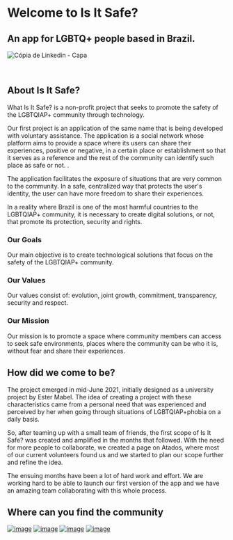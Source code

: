 # Welcome to **Is It Safe?**

## An app for LGBTQ+ people based in Brazil.

![Cópia de Linkedin - Capa](https://user-images.githubusercontent.com/51540772/220807346-5b3b7e8e-2877-4d9d-a092-48ab7e0470a5.png)

<br>

## About Is It Safe?

What Is It Safe? is a non-profit project that seeks to promote the safety of the LGBTQIAP+ community through technology.

Our first project is an application of the same name that is being developed with voluntary assistance. The application is a social network whose platform aims to provide a space where its users can share their experiences, positive or negative, in a certain place or establishment so that it serves as a reference and the rest of the community can identify such place as safe or not. .

The application facilitates the exposure of situations that are very common to the community. In a safe, centralized way that protects the user's identity, the user can have more freedom to share their experiences.

In a reality where Brazil is one of the most harmful countries to the LGBTQIAP+ community, it is necessary to create digital solutions, or not, that promote its protection, security and rights.

### Our Goals
 
Our main objective is to create technological solutions that focus on the safety of the LGBTQIAP+ community.

### Our Values 

Our values consist of: evolution, joint growth, commitment, transparency, security and respect.

### Our Mission

Our mission is to promote a space where community members can access to seek safe environments, places where the community can be who it is, without fear and share their experiences.

## How did we come to be?

The project emerged in mid-June 2021, initially designed as a university project by Ester Mabel. The idea of creating a project with these characteristics came from a personal need that was experienced and perceived by her when going through situations of LGBTQIAP+phobia on a daily basis.

So, after teaming up with a small team of friends, the first scope of Is It Safe? was created and amplified in the months that followed. With the need for more people to collaborate, we created a page on Atados, where most of our current volunteers found us and we started to plan our scope further and refine the idea.

The ensuing months have been a lot of hard work and effort. We are working hard to be able to launch our first version of the app and we have an amazing team collaborating with this whole process.

## Where can you find the community

[![image](https://img.shields.io/badge/LinkedIn-0077B5?style=for-the-badge&logo=linkedin&logoColor=white)](https://www.linkedin.com/in/isitsafe/)
[![image](https://img.shields.io/badge/Instagram-E4405F?style=for-the-badge&logo=instagram&logoColor=white)](https://instagram.com/isitsafeapp)
[![image](https://img.shields.io/badge/Twitter-1DA1F2?style=for-the-badge&logo=twitter&logoColor=white)](https://www.twitter.com/isitsafeapp/)
[![image](https://img.shields.io/badge/Gmail-D14836?style=for-the-badge&logo=gmail&logoColor=white)](mailto:contato@isitsafe.com.br)



<!-- Contact Links (where to find Is It Safe?) -->
[Website]: https://www.isitsafe.com.br
